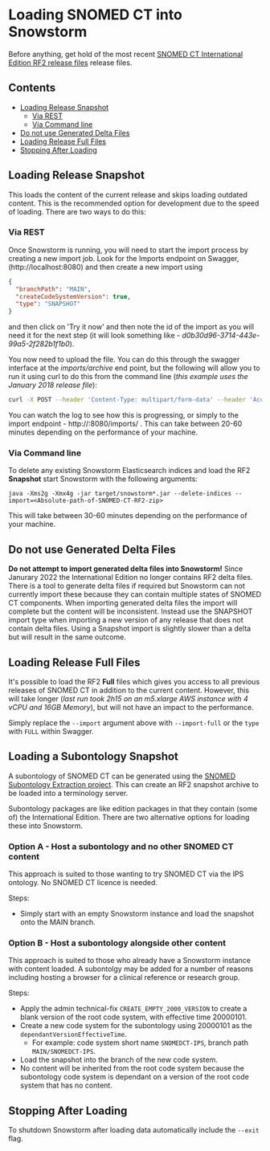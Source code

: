 # Loading SNOMED CT into Snowstorm

Before anything, get hold of the most recent [SNOMED CT International Edition RF2 release files](https://www.snomed.org/snomed-ct/get-snomed-ct) release files.

## Contents

- [Loading Release Snapshot](#loading-release-snapshot)
  * [Via REST](#via-rest)
  * [Via Command line](#via-command-line)
- [Do not use Generated Delta Files](#do-not-use-generated-delta-files)
- [Loading Release Full Files](#loading-release-full-files)
- [Stopping After Loading](#stopping-after-loading)

## Loading Release Snapshot

This loads the content of the current release and skips loading outdated content. This is the recommended option for development due to the speed of loading. There are two ways to do this:

### Via REST

Once Snowstorm is running, you will need to start the import process by creating a new import job. Look for the Imports endpoint on Swagger, (http://localhost:8080) and then create a new import using

```json
{
  "branchPath": "MAIN",
  "createCodeSystemVersion": true,
  "type": "SNAPSHOT"
}
```

and then click on 'Try it now' and then note the id of the import as you will need it for the next step (it will look something like - _d0b30d96-3714-443e-99a5-2f282b1f1b0_).

You now need to upload the file. You can do this through the swagger interface at the *imports/archive* end point, but the following will allow you to run it using curl to do this from the command line (*this example uses the January 2018 release file*):

```bash
curl -X POST --header 'Content-Type: multipart/form-data' --header 'Accept: application/json' -F file=@SnomedCT_InternationalRF2_PRODUCTION_20180131T120000Z.zip 'http://localhost:8080/imports/<import id>/archive'
```

You can watch the log to see how this is progressing, or simply to the import endpoint - http://<ip address>:8080/imports/<import id> . This can take between 20-60 minutes depending on the performance of your machine.

### Via Command line

To delete any existing Snowstorm Elasticsearch indices and load the RF2 **Snapshot** start Snowstorm with the following arguments:

`java -Xms2g -Xmx4g -jar target/snowstorm*.jar --delete-indices --import=<Absolute-path-of-SNOMED-CT-RF2-zip>`

This will take between 30-60 minutes depending on the performance of your machine.

## Do not use Generated Delta Files
**Do not attempt to import generated delta files into Snowstorm!**
Since Janurary 2022 the International Edition no longer contains RF2 delta files. There is a tool to generate delta files if required but Snowstorm can not currently import these because they can contain multiple states of SNOMED CT components. When importing generated delta files the import will complete but the content will be inconsistent. Instead use the SNAPSHOT import type when importing a new version of any release that does not contain delta files. Using a Snapshot import is slightly slower than a delta but will result in the same outcome.
 
## Loading Release Full Files

It's possible to load the RF2 **Full** files which gives you access to all previous releases of SNOMED CT in addition to the current content. However, this will  take longer (*last run took 2h15 on an m5.xlarge AWS instance with 4 vCPU and 16GB Memory*), but will not have an impact to the performance.

Simply replace the `--import` argument above with `--import-full` or the `type` with `FULL` within Swagger.

## Loading a Subontology Snapshot
A subontology of SNOMED CT can be generated using the [SNOMED Subontology Extraction project](https://github.com/IHTSDO/snomed-subontology-extraction). This can create an RF2 
snapshot archive to be loaded into a terminology server. 

Subontology packages are like edition packages in that they contain (some of) the International Edition. There are two alternative options for loading these into 
Snowstorm.

### Option A - Host a subontology and no other SNOMED CT content
This approach is suited to those wanting to try SNOMED CT via the IPS ontology. No SNOMED CT licence is needed.

Steps:
  - Simply start with an empty Snowstorm instance and load the snapshot onto the MAIN branch.

### Option B - Host a subontology alongside other content
This approach is suited to those who already have a Snowstorm instance with content loaded.
A subontolgy may be added for a number of reasons including hosting a browser for a clinical reference or research group.

Steps:
  - Apply the admin technical-fix `CREATE_EMPTY_2000_VERSION` to create a blank version of the root code system, with effective time 20000101.
  - Create a new code system for the subontology using 20000101 as the `dependantVersionEffectiveTime`.
    - For example: code system short name `SNOMEDCT-IPS`, branch path `MAIN/SNOMEDCT-IPS`.
  - Load the snapshot into the branch of the new code system.
  - No content will be inherited from the root code system because the subontology code system is dependant on a version of the root code system that has no content.

## Stopping After Loading

To shutdown Snowstorm after loading data automatically include the `--exit` flag.
